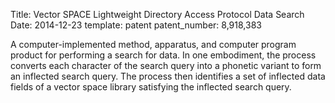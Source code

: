 Title: Vector SPACE Lightweight Directory Access Protocol Data Search 
Date:   2014-12-23
template: patent
patent_number: 8,918,383

A computer-implemented method, apparatus, and computer program product
for performing a search for data. In one embodiment, the process
    converts each character of the search query into a phonetic variant
    to form an inflected search query. The process then identifies a set
    of inflected data fields of a vector space library satisfying the
    inflected search query. 

